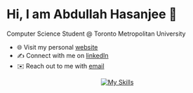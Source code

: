 # Hi, I am Abdullah Hasanjee 👋
Computer Science Student @ Toronto Metropolitan University 
- 🌐 Visit my personal [website]([https://kelvinu.ca/](https://haabdullah.github.io/me/))
- ✍️ Connect with me on [linkedIn](https://www.linkedin.com/in/abdullah-hasanjee/)
- ✉️ Reach out to me with [email](mailto:abdullah.hasanjee@gmail.com)
<p align="center">
  <a href="https://skillicons.dev">
    <img src="https://skillicons.dev/icons?i=python,java,react,figma,js,css,html,git,react, cpp" alt="My Skills">
  </a>
</p>

